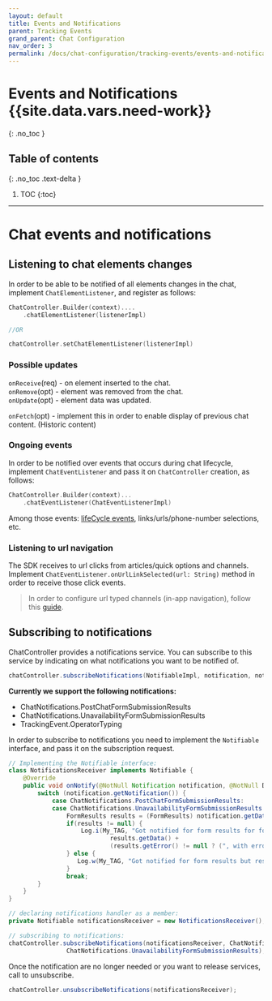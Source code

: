 ```yaml
---
layout: default
title: Events and Notifications
parent: Tracking Events
grand_parent: Chat Configuration
nav_order: 3
permalink: /docs/chat-configuration/tracking-events/events-and-notifications
---
```


# Events and Notifications {{site.data.vars.need-work}}
{: .no_toc }

## Table of contents
{: .no_toc .text-delta }

1. TOC
{:toc}

---

# Chat events and notifications

## Listening to chat elements changes
In order to be able to be notified of all elements changes in the chat, implement `ChatElementListener`, and register as follows:
```kotlin
ChatController.Builder(context)....
    .chatElementListener(listenerImpl)

//OR

chatController.setChatElementListener(listenerImpl)
```
### Possible updates 
`onReceive`(req) - on element inserted to the chat.   
`onRemove`(opt) - element was removed from the chat.   
`onUpdate`(opt) - element data was updated.

`onFetch`(opt) - implement this in order to enable display of previous chat content. (Historic content)


### Ongoing events
In order to be notified over events that occurs during chat lifecycle, implement `ChatEventListener` and pass it on `ChatController` creation, as follows:
```kotlin
ChatController.Builder(context)...
    .chatEventListener(ChatEventListenerImpl)
```
Among those events: [lifeCycle events](ttps://github.com/bold360ai/GlobalDocs/wiki/ChatLifecycleAndroid), links/urls/phone-number selections, etc.

### Listening to url navigation
  The SDK receives to url clicks from articles/quick options and channels.
  Implement `ChatEventListener.onUrlLinkSelected(url: String)` method in order to receive those click events.

  > In order to configure url typed channels (in-app navigation), follow this [guide](https://github.com/bold360ai/GlobalDocs/wiki/Bold360ai-Console-Configurations#configure-in-app-navigation-channel).



## Subscribing to notifications
ChatController provides a notifications service. You can subscribe to this service by indicating on what notifications you want to be notified of.
```java
chatController.subscribeNotifications(NotifiableImpl, notification, notification,...)
```
**Currently we support the following notifications:**
- ChatNotifications.PostChatFormSubmissionResults
- ChatNotifications.UnavailabilityFormSubmissionResults
- TrackingEvent.OperatorTyping

In order to subscribe to notifications you need to implement the `Notifiable` interface, and pass it on the subscription request.
```java
// Implementing the Notifiable interface:
class NotificationsReceiver implements Notifiable {
    @Override
    public void onNotify(@NotNull Notification notification, @NotNull DispatchContinuation dispatcher) {
        switch (notification.getNotification()) {
            case ChatNotifications.PostChatFormSubmissionResults:
            case ChatNotifications.UnavailabilityFormSubmissionResults:
                FormResults results = (FormResults) notification.getData();
                if(results != null) {
                    Log.i(My_TAG, "Got notified for form results for form: " +
                            results.getData() +
                            (results.getError() != null ? (", with error: " + results.getError()):""));
                } else {
                   Log.w(My_TAG, "Got notified for form results but results are null");
                }
                break;
        }
    }
}

// declaring notifications handler as a member: 
private Notifiable notificationsReceiver = new NotificationsReceiver();

// subscribing to notifications:
chatController.subscribeNotifications(notificationsReceiver, ChatNotifications.PostChatFormSubmissionResults,
                ChatNotifications.UnavailabilityFormSubmissionResults);
```
Once the notification are no longer needed or you want to release services, call to unsubscribe.
```java
chatController.unsubscribeNotifications(notificationsReceiver);
```